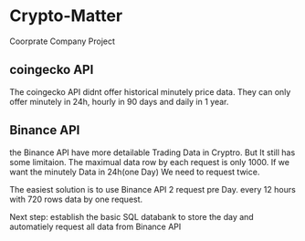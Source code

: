 # Crypto-Matter
Coorprate Company Project

## coingecko API
The coingecko API didnt offer historical minutely price data.
They can only offer minutely in 24h, hourly in 90 days and daily in 1 year.

## Binance API 
the Binance API have more detailable Trading Data in Cryptro. But It still has some limitaion. The maximual data row by each request is only 1000. If we want the minutely Data in 24h(one Day) We need to request twice.

The easiest solution is to use Binance API 2 request pre Day. 
every 12 hours with 720 rows data by one request.

Next step: establish the basic SQL databank to store the day
and automatiely request all data from Binance API